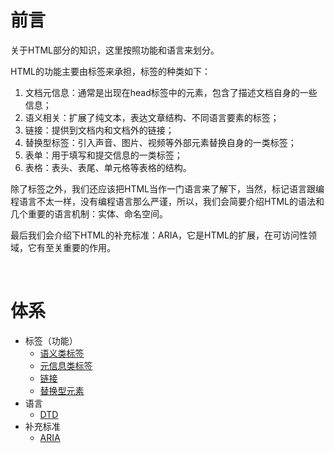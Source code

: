 # 前言

关于HTML部分的知识，这里按照功能和语言来划分。

HTML的功能主要由标签来承担，标签的种类如下：

1. 文档元信息：通常是出现在head标签中的元素，包含了描述文档自身的一些信息；
2. 语义相关：扩展了纯文本，表达文章结构、不同语言要素的标签；
3. 链接：提供到文档内和文档外的链接；
4. 替换型标签：引入声音、图片、视频等外部元素替换自身的一类标签；
5. 表单：用于填写和提交信息的一类标签；
6. 表格：表头、表尾、单元格等表格的结构。

除了标签之外，我们还应该把HTML当作一门语言来了解下，当然，标记语言跟编程语言不太一样，没有编程语言那么严谨，所以，我们会简要介绍HTML的语法和几个重要的语言机制：实体、命名空间。

最后我们会介绍下HTML的补充标准：ARIA，它是HTML的扩展，在可访问性领域，它有至关重要的作用。

<br/>

# 体系

- 标签（功能）
    + [语义类标签][201]
    + [元信息类标签][202]
    + [链接][203]
    + [替换型元素][204]
- 语言
    + [DTD][205]
- 补充标准
    + [ARIA][206]

[201]: https://github.com/jiangxia/FE-Knowledge/blob/master/posts/html/语义类标签.md
[202]: https://github.com/jiangxia/FE-Knowledge/blob/master/posts/html/元信息类标签.md
[203]: https://github.com/jiangxia/FE-Knowledge/blob/master/posts/html/链接.md
[204]: https://github.com/jiangxia/FE-Knowledge/blob/master/posts/html/替换型元素.md
[205]: https://github.com/jiangxia/FE-Knowledge/blob/master/posts/html/DTD.md
[206]: https://github.com/jiangxia/FE-Knowledge/blob/master/posts/html/ARIA.md

